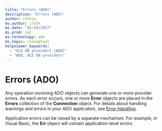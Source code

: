```yaml
---
title: "Errors (ADO)"
description: "Errors (ADO)"
author: rothja
ms.author: jroth
ms.date: "01/19/2017"
ms.prod: sql
ms.technology: ado
ms.topic: conceptual
helpviewer_keywords:
  - "OLE DB providers [ADO]"
  - "ADO, OLE DB providers"
---
```

# Errors (ADO)
Any operation involving ADO objects can generate one or more provider errors. As each error occurs, one or more **Error** objects are placed in the **Errors** collection of the **Connection** object. For details about handling warnings and errors in your ADO application, see [Error Handling](./error-handling.md).  
  
 Application errors can be raised by a separate mechanism. For example, in Visual Basic, the **Err** object will contain application-level errors.